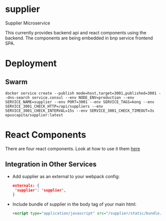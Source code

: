 # supplier
Supplier Microservice

This currently provides backend api and react components using the backend.
The components are being embedded in bnp service frontend SPA.

# Deployment
## Swarm
```
docker service create --publish mode=host,target=3001,published=3001 --dns-search service.consul --env NODE_ENV=production --env SERVICE_NAME=supplier --env PORT=3001 --env SERVICE_TAGS=kong --env SERVICE_3001_CHECK_HTTP=/api/suppliers --env SERVICE_3001_CHECK_INTERVAL=15s --env SERVICE_3001_CHECK_TIMEOUT=3s opuscapita/supplier:latest
```

# React Components
There are four react components. Look at how to use it them [here](/wiki/rest-doc/Suppliers.react_components.md)

## Integration in Other Services

- Add supplier as an external to your webpack config:

  ```json
  externals: {
   'supplier': 'supplier',
  }
  ```
- Include bundle of supplier in the body tag of your main html:

  ```html
  <script type="application/javascript" src="/supplier/static/bundle.js"></script>
  ```
